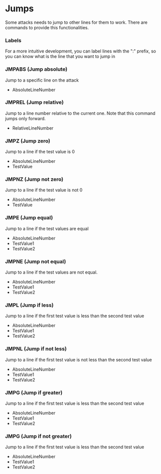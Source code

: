 # Jumps #
Some attacks needs to jump to other lines for them to work.
There are commands to provide this functionalities.

### Labels ###
For a more intuitive development, you can label lines with the ":" prefix, so you can know what is the line that you want to jump in

### JMPABS (Jump absolute) ###
Jump to a specific line on the attack
* AbsoluteLineNumber

### JMPREL (Jump relative) ###
Jump to a line number relative to the current one. Note that this command jumps only forward.
* RelativeLineNumber

### JMPZ (Jump zero) ###
Jump to a line if the test value is 0
* AbsoluteLineNumber
* TestValue

### JMPNZ (Jump not zero) ###
Jump to a line if the test value is not 0
* AbsoluteLineNumber
* TestValue

### JMPE (Jump equal) ###
Jump to a line if the test values are equal
* AbsoluteLineNumber
* TestValue1
* TestValue2

### JMPNE (Jump not equal) ###
Jump to a line if the test values are not equal.
* AbsoluteLineNumber
* TestValue1
* TestValue2

### JMPL (Jump if less) ###
Jump to a line if the first test value is less than the second test value
* AbsoluteLineNumber
* TestValue1
* TestValue2

### JMPNL (Jump if not less) ###
Jump to a line if the first test value is not less than the second test value
* AbsoluteLineNumber
* TestValue1
* TestValue2


### JMPG (Jump if greater) ###
Jump to a line if the first test value is less than the second test value
* AbsoluteLineNumber
* TestValue1
* TestValue2


### JMPG (Jump if not greater) ###
Jump to a line if the first test value is less than the second test value
* AbsoluteLineNumber
* TestValue1
* TestValue2